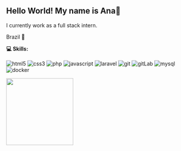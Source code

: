
 ## Hello World! My name is Ana👋

I currently work as a full stack intern.

Brazil 📌

 <b> 💻 Skills:</b> <br> <br>
<img alt="html5" src="https://img.shields.io/badge/-HTML5-E34F26?style=flat-square&logo=html5&logoColor=white"/>
<img alt="css3" src="https://img.shields.io/badge/-CSS3-1572B6?style=flat-square&logo=css3&logoColor=white"/>
<img alt="php" src="https://img.shields.io/badge/-PHP-777BB4?style=flat-square&logo=php&logoColor=white"/>
<img alt="javascript" src="https://img.shields.io/badge/-JavaScript-F7DF1E?style=flat-square&logo=javascript&logoColor=white"/>
<img alt="laravel" src="https://img.shields.io/badge/-Laravel-FF2D20?style=flat-square&logo=laravel&logoColor=white"/>
<img alt="git" src="https://img.shields.io/badge/-Git-F05032?style=flat-square&logo=git&logoColor=white"/>
<img alt="gitLab" src="https://img.shields.io/badge/-GitLab-FC6D26?style=flat-square&logo=gitlab&logoColor=white"/>
<img alt="mysql" src="https://img.shields.io/badge/-MySQL-4479A1?style=flat-square&logo=mysql&logoColor=white"/>
<img alt="docker" src="https://img.shields.io/badge/-Docker-2496ED?style=flat-square&logo=docker&logoColor=white"/>

   </div>

 

<div><a href="https://github.com/AnaPds"><img height="180em" src="https://github-readme-stats.vercel.app/api/top-langs/?username=AnaPds&layout=compact&langs_count=7&theme=dracula"/></div><div style="display: inline_block"><br>
   
  
  
 



